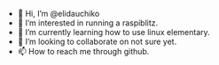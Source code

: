 - 👋 Hi, I’m @elidauchiko
- 👀 I’m interested in running a raspiblitz.
- 🌱 I’m currently learning how to use linux elementary.
- 💞️ I’m looking to collaborate on not sure yet.
- 📫 How to reach me through github.

<!---
elidauchiko/elidauchiko is a ✨ special ✨ repository because its `README.md` (this file) appears on your GitHub profile.
You can click the Preview link to take a look at your changes.
--->
